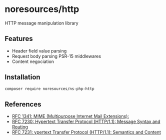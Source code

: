 noresources/http
=================

HTTP message manipulation library

## Features

* Header field value parsing
* Request body parsing PSR-15 middlewares
* Content negociation

## Installation

```bash
composer require noresources/ns-php-http
```

## References

- [RFC 1341: MIME  (Multipurpose Internet Mail Extensions):](https://tools.ietf.org/html/rfc1341)
- [RFC 7230: Hypertext Transfer Protocol (HTTP/1.1): Message Syntax and Routing](https://tools.ietf.org/html/rfc7230)
- [RFC 7231: ypertext Transfer Protocol (HTTP/1.1): Semantics and Content](https://tools.ietf.org/html/rfc7231)
